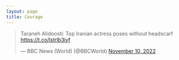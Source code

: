 ```yaml
---
layout: page
title: Courage
---
```


<blockquote class="twitter-tweet"><p lang="en" dir="ltr">Taraneh Alidoosti: Top Iranian actress poses without headscarf <a href="https://t.co/lstrlb3iyf">https://t.co/lstrlb3iyf</a></p>&mdash; BBC News (World) (@BBCWorld) <a href="https://twitter.com/BBCWorld/status/1590507845963087872?ref_src=twsrc%5Etfw">November 10, 2022</a></blockquote> <script async src="https://platform.twitter.com/widgets.js" charset="utf-8"></script> 